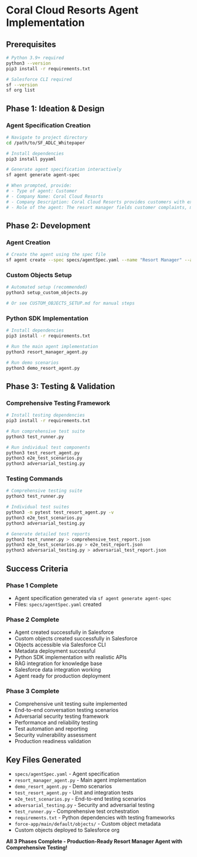 # Coral Cloud Resorts Agent Implementation

## Prerequisites
```bash
# Python 3.9+ required
python3 --version
pip3 install -r requirements.txt

# Salesforce CLI required
sf --version
sf org list
```

## Phase 1: Ideation & Design

### Agent Specification Creation
```bash
# Navigate to project directory
cd /path/to/SF_ADLC_Whitepaper

# Install dependencies
pip3 install pyyaml

# Generate agent specification interactively
sf agent generate agent-spec

# When prompted, provide:
# - Type of agent: Customer
# - Company Name: Coral Cloud Resorts
# - Company Description: Coral Cloud Resorts provides customers with exceptional destination activities, unforgettable experiences, and reservation services, all backed by a commitment to top-notch customer service.
# - Role of the agent: The resort manager fields customer complaints, manages employee schedules, and generally makes sure everything is working smoothly.
```

## Phase 2: Development

### Agent Creation
```bash
# Create the agent using the spec file
sf agent create --spec specs/agentSpec.yaml --name "Resort Manager" --api-name Resort_Manager --target-org resorts-demo --preview
```

### Custom Objects Setup
```bash
# Automated setup (recommended)
python3 setup_custom_objects.py

# Or see CUSTOM_OBJECTS_SETUP.md for manual steps
```

### Python SDK Implementation
```bash
# Install dependencies
pip3 install -r requirements.txt

# Run the main agent implementation
python3 resort_manager_agent.py

# Run demo scenarios
python3 demo_resort_agent.py
```

## Phase 3: Testing & Validation

### Comprehensive Testing Framework
```bash
# Install testing dependencies
pip3 install -r requirements.txt

# Run comprehensive test suite
python3 test_runner.py

# Run individual test components
python3 test_resort_agent.py
python3 e2e_test_scenarios.py
python3 adversarial_testing.py
```

### Testing Commands
```bash
# Comprehensive testing suite
python3 test_runner.py

# Individual test suites
python3 -m pytest test_resort_agent.py -v
python3 e2e_test_scenarios.py
python3 adversarial_testing.py

# Generate detailed test reports
python3 test_runner.py > comprehensive_test_report.json
python3 e2e_test_scenarios.py > e2e_test_report.json
python3 adversarial_testing.py > adversarial_test_report.json
```

## Success Criteria

### Phase 1 Complete
- Agent specification generated via `sf agent generate agent-spec`
- Files: `specs/agentSpec.yaml` created

### Phase 2 Complete
- Agent created successfully in Salesforce
- Custom objects created successfully in Salesforce
- Objects accessible via Salesforce CLI
- Metadata deployment successful
- Python SDK implementation with realistic APIs
- RAG integration for knowledge base
- Salesforce data integration working
- Agent ready for production deployment

### Phase 3 Complete
- Comprehensive unit testing suite implemented
- End-to-end conversation testing scenarios
- Adversarial security testing framework
- Performance and reliability testing
- Test automation and reporting
- Security vulnerability assessment
- Production readiness validation

## Key Files Generated
- `specs/agentSpec.yaml` - Agent specification
- `resort_manager_agent.py` - Main agent implementation
- `demo_resort_agent.py` - Demo scenarios
- `test_resort_agent.py` - Unit and integration tests
- `e2e_test_scenarios.py` - End-to-end testing scenarios
- `adversarial_testing.py` - Security and adversarial testing
- `test_runner.py` - Comprehensive test orchestration
- `requirements.txt` - Python dependencies with testing frameworks
- `force-app/main/default/objects/` - Custom object metadata
- Custom objects deployed to Salesforce org

**All 3 Phases Complete - Production-Ready Resort Manager Agent with Comprehensive Testing!**